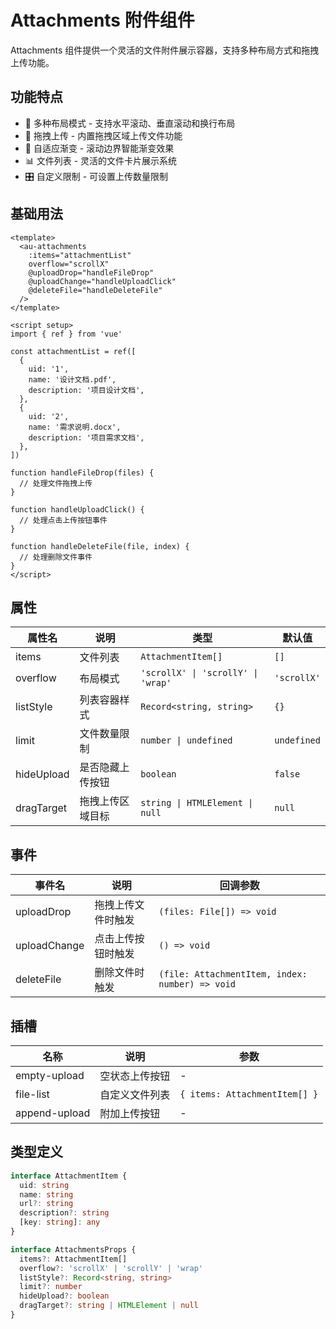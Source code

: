 # Attachments 附件组件

Attachments 组件提供一个灵活的文件附件展示容器，支持多种布局方式和拖拽上传功能。

## 功能特点

- 📝 多种布局模式 - 支持水平滚动、垂直滚动和换行布局
- 🚀 拖拽上传 - 内置拖拽区域上传文件功能
- 🔄 自适应渐变 - 滚动边界智能渐变效果
- 📊 文件列表 - 灵活的文件卡片展示系统
- 🎛️ 自定义限制 - 可设置上传数量限制

## 基础用法

```vue
<template>
  <au-attachments
    :items="attachmentList"
    overflow="scrollX"
    @uploadDrop="handleFileDrop"
    @uploadChange="handleUploadClick"
    @deleteFile="handleDeleteFile"
  />
</template>

<script setup>
import { ref } from 'vue'

const attachmentList = ref([
  {
    uid: '1',
    name: '设计文档.pdf',
    description: '项目设计文档',
  },
  {
    uid: '2',
    name: '需求说明.docx',
    description: '项目需求文档',
  },
])

function handleFileDrop(files) {
  // 处理文件拖拽上传
}

function handleUploadClick() {
  // 处理点击上传按钮事件
}

function handleDeleteFile(file, index) {
  // 处理删除文件事件
}
</script>
```

## 属性

| 属性名     | 说明             | 类型                               | 默认值      |
| ---------- | ---------------- | ---------------------------------- | ----------- |
| items      | 文件列表         | `AttachmentItem[]`                 | `[]`        |
| overflow   | 布局模式         | `'scrollX' \| 'scrollY' \| 'wrap'` | `'scrollX'` |
| listStyle  | 列表容器样式     | `Record<string, string>`           | `{}`        |
| limit      | 文件数量限制     | `number \| undefined`              | `undefined` |
| hideUpload | 是否隐藏上传按钮 | `boolean`                          | `false`     |
| dragTarget | 拖拽上传区域目标 | `string \| HTMLElement \| null`    | `null`      |

## 事件

| 事件名       | 说明               | 回调参数                                        |
| ------------ | ------------------ | ----------------------------------------------- |
| uploadDrop   | 拖拽上传文件时触发 | `(files: File[]) => void`                       |
| uploadChange | 点击上传按钮时触发 | `() => void`                                    |
| deleteFile   | 删除文件时触发     | `(file: AttachmentItem, index: number) => void` |

## 插槽

| 名称          | 说明           | 参数                          |
| ------------- | -------------- | ----------------------------- |
| empty-upload  | 空状态上传按钮 | -                             |
| file-list     | 自定义文件列表 | `{ items: AttachmentItem[] }` |
| append-upload | 附加上传按钮   | -                             |

## 类型定义

```typescript
interface AttachmentItem {
  uid: string
  name: string
  url?: string
  description?: string
  [key: string]: any
}

interface AttachmentsProps {
  items?: AttachmentItem[]
  overflow?: 'scrollX' | 'scrollY' | 'wrap'
  listStyle?: Record<string, string>
  limit?: number
  hideUpload?: boolean
  dragTarget?: string | HTMLElement | null
}
```
